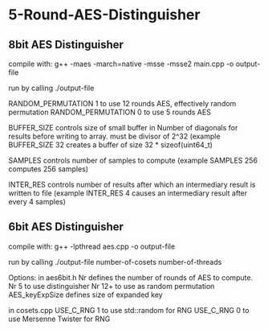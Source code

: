 # 5-Round-AES-Distinguisher

## 8bit AES Distinguisher
compile with:
g++ -maes -march=native -msse -msse2 main.cpp -o output-file

run by calling ./output-file

RANDOM_PERMUTATION 1 to use 12 rounds AES, effectively random permutation
RANDOM_PERMUTATION 0 to use 5 rounds AES

BUFFER_SIZE controls size of small buffer in Number of diagonals for results before writing to array. must be divisor of 2^32 (example BUFFER_SIZE 32 creates a buffer of size 32 * sizeof(uint64_t)

SAMPLES controls number of samples to compute (example SAMPLES 256 computes 256 samples)

INTER_RES controls number of results after which an intermediary result is written to file (example INTER_RES 4 causes an intermediary result after every 4 samples)

## 6bit AES Distinguisher
compile with:
g++ -lpthread aes.cpp -o output-file

run by calling ./output-file number-of-cosets number-of-threads

Options:
in aes6bit.h
Nr defines the number of rounds of AES to compute. Nr 5 to use distinguisher Nr 12+ to use as random permutation
AES_keyExpSize defines size of expanded key

in cosets.cpp
USE_C_RNG 1 to use std::random for RNG
USE_C_RNG 0 to use Mersenne Twister for RNG

